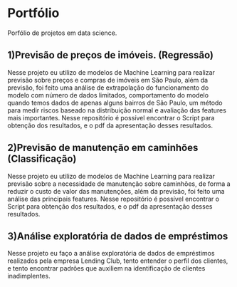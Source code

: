 # Portfólio

Porfólio de projetos em data science.


## 1)Previsão de preços de imóveis. (Regressão)

  Nesse projeto eu utilizo de modelos de Machine Learning para realizar previsão sobre preços e compras de imóveis em São Paulo, além da previsão, foi feito uma análise de extrapolação do funcionamento do modelo com número de dados limitados, comportamento do modelo quando temos dados de apenas alguns bairros de São Paulo, um método para medir riscos baseado na distribuição normal e avaliação das features mais importantes. Nesse repositório é possível encontrar o Script para obtenção dos resultados, e o pdf da apresentação desses resultados.

## 2)Previsão de manutenção em caminhões (Classificação)

  Nesse projeto eu utilizo de modelos de Machine Learning para realizar previsão sobre a necessidade de manutenção sobre caminhões, de forma a reduzir o custo de valor das manutenções, além da previsão, foi feito uma análise das principais features. Nesse repositório é possível encontrar o Script para obtenção dos resultados, e o pdf da apresentação desses resultados.
  
## 3)Análise exploratória de dados de empréstimos 
 
  Nesse projeto eu faço a análise exploratória de dados de empréstimos realizados pela empresa Lending Club, tento entender o perfil dos clientes, e tento encontrar padrões que auxiliem na identificação de clientes inadimplentes.

